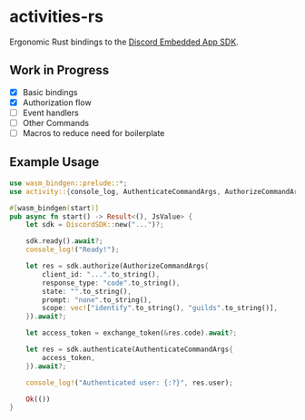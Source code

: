 # activities-rs

Ergonomic Rust bindings to the [Discord Embedded App SDK](https://github.com/discord/embedded-app-sdk).

## Work in Progress

- [x] Basic bindings
- [x] Authorization flow
- [ ] Event handlers
- [ ] Other Commands
- [ ] Macros to reduce need for boilerplate

## Example Usage

```rust
use wasm_bindgen::prelude::*;
use activity::{console_log, AuthenticateCommandArgs, AuthorizeCommandArgs, DiscordSDK};

#[wasm_bindgen(start)]
pub async fn start() -> Result<(), JsValue> {
    let sdk = DiscordSDK::new("...")?;

    sdk.ready().await?;
    console_log!("Ready!");

    let res = sdk.authorize(AuthorizeCommandArgs{
        client_id: "...".to_string(),
        response_type: "code".to_string(),
        state: "".to_string(),
        prompt: "none".to_string(),
        scope: vec!["identify".to_string(), "guilds".to_string()],
    }).await?;

    let access_token = exchange_token(&res.code).await?;

    let res = sdk.authenticate(AuthenticateCommandArgs{
        access_token,
    }).await?;

    console_log!("Authenticated user: {:?}", res.user);

    Ok(())
}
```
